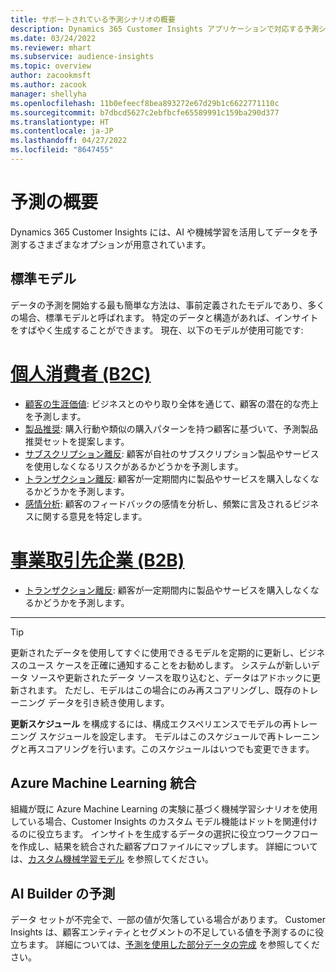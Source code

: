 ```yaml
---
title: サポートされている予測シナリオの概要
description: Dynamics 365 Customer Insights アプリケーションで対応する予測シナリオとオプション。
ms.date: 03/24/2022
ms.reviewer: mhart
ms.subservice: audience-insights
ms.topic: overview
author: zacookmsft
ms.author: zacook
manager: shellyha
ms.openlocfilehash: 11b0efeecf8bea893272e67d29b1c6622771110c
ms.sourcegitcommit: b7dbcd5627c2ebfbcfe65589991c159ba290d377
ms.translationtype: HT
ms.contentlocale: ja-JP
ms.lasthandoff: 04/27/2022
ms.locfileid: "8647455"
---
```

# <a name="predictions-overview"></a>予測の概要

Dynamics 365 Customer Insights には、AI や機械学習を活用してデータを予測するさまざまなオプションが用意されています。 

## <a name="out-of-box-models"></a>標準モデル

データの予測を開始する最も簡単な方法は、事前定義されたモデルであり、多くの場合、標準モデルと呼ばれます。 特定のデータと構造があれば、インサイトをすばやく生成することができます。 現在、以下のモデルが使用可能です: 

# <a name="individual-consumers-b-to-c"></a>[個人消費者 (B2C)](#tab/b2c)

- [顧客の生涯価値](predict-customer-lifetime-value.md): ビジネスとのやり取り全体を通じて、顧客の潜在的な売上を予測します。
- [製品推奨](predict-product-recommendation.md): 購入行動や類似の購入パターンを持つ顧客に基づいて、予測製品推奨セットを提案します。
- [サブスクリプション離反](predict-subscription-churn.md): 顧客が自社のサブスクリプション製品やサービスを使用しなくなるリスクがあるかどうかを予測します。
- [トランザクション離反](predict-transactional-churn.md): 顧客が一定期間内に製品やサービスを購入しなくなるかどうかを予測します。
- [感情分析](sentiment-analysis.md): 顧客のフィードバックの感情を分析し、頻繁に言及されるビジネスに関する意見を特定します。

# <a name="business-accounts-b-to-b"></a>[事業取引先企業 (B2B)](#tab/b2b)

- [トランザクション離反](predict-transactional-churn.md): 顧客が一定期間内に製品やサービスを購入しなくなるかどうかを予測します。

---

> [!TIP]
> 更新されたデータを使用してすぐに使用できるモデルを定期的に更新し、ビジネスのユース ケースを正確に通知することをお勧めします。 システムが新しいデータ ソースや更新されたデータ ソースを取り込むと、データはアドホックに更新されます。 ただし、モデルはこの場合にのみ再スコアリングし、既存のトレーニング データを引き続き使用します。
> 
> **更新スケジュール** を構成するには、構成エクスペリエンスでモデルの再トレーニング スケジュールを設定します。 モデルはこのスケジュールで再トレーニングと再スコアリングを行います。このスケジュールはいつでも変更できます。


## <a name="azure-machine-learning-integration"></a>Azure Machine Learning 統合

組織が既に Azure Machine Learning の実験に基づく機械学習シナリオを使用している場合、Customer Insights のカスタム モデル機能はドットを関連付けるのに役立ちます。 インサイトを生成するデータの選択に役立つワークフローを作成し、結果を統合された顧客プロファイルにマップします。 詳細については、[カスタム機械学習モデル](custom-models.md) を参照してください。

## <a name="ai-builder-prediction"></a>AI Builder の予測

データ セットが不完全で、一部の値が欠落している場合があります。 Customer Insights は、顧客エンティティとセグメントの不足している値を予測するのに役立ちます。 詳細については、[予測を使用した部分データの完成](predictions.md) を参照してください。
